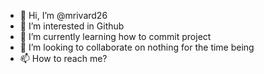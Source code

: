 - 👋 Hi, I’m @mrivard26
- 👀 I’m interested in Github
- 🌱 I’m currently learning how to commit project
- 💞️ I’m looking to collaborate on nothing for the time being
- 📫 How to reach me?

<!---
mrivard26/mrivard26 is a ✨ special ✨ repository because its `README.md` (this file) appears on your GitHub profile.
You can click the Preview link to take a look at your changes.
--->

